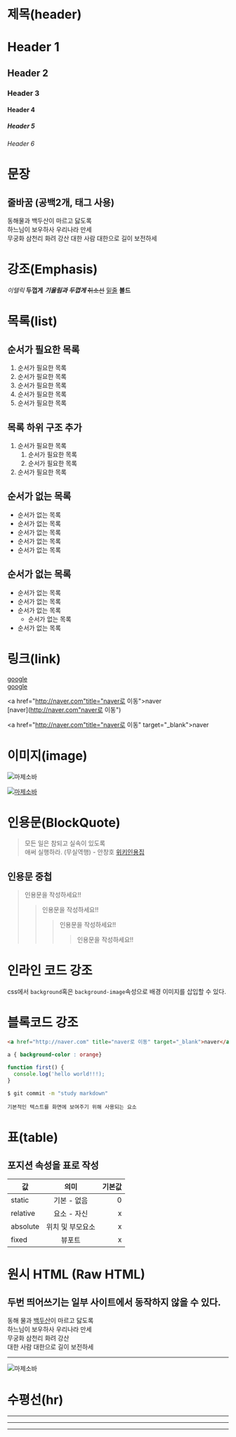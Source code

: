 # 제목(header)
# Header 1
## Header 2
### Header 3
#### Header 4
##### Header 5
###### Header 6

# 문장
## 줄바꿈 (공백2개, 태그 사용)
동해물과 백두산이 마르고 닳도록  
하느님이 보우하사 우리나라 만세
<br/>무궁화 삼천리 화려 강산
대한 사람 대한으로 길이 보전하세

# 강조(Emphasis)
_이텔릭_
**두껍게**
**_기울림과 두껍게_**
~~취소선~~
<u>밑줄</u>
<b>볼드</b>

# 목록(list)
## 순서가 필요한 목록
1. 순서가 필요한 목록
1. 순서가 필요한 목록
1. 순서가 필요한 목록
1. 순서가 필요한 목록
1. 순서가 필요한 목록

## 목록 하위 구조 추가
1. 순서가 필요한 목록
    1. 순서가 필요한 목록
    1. 순서가 필요한 목록
1. 순서가 필요한 목록

## 순서가 없는 목록
- 순서가 없는 목록
- 순서가 없는 목록
- 순서가 없는 목록
- 순서가 없는 목록
- 순서가 없는 목록

## 순서가 없는 목록
- 순서가 없는 목록
- 순서가 없는 목록
- 순서가 없는 목록
    - 순서가 없는 목록
- 순서가 없는 목록

# 링크(link)
<a href="http://google.com">google</a>  
[google](http://google.com)

<a href="http://naver.com"title="naver로 이동">naver</a>  
[naver](http://naver.com"naver로 이동")

<a href="http://naver.com"title="naver로 이동" target="_blank">naver</a> 

# 이미지(image)

![마제소바](https://search.pstatic.net/common/?src=http%3A%2F%2Fblogfiles.naver.net%2FMjAyMzA2MjVfMTU0%2FMDAxNjg3Njk4Mzk2MTIw.fLLqh3nz-nxpbcWQv7MPRrwgHjTwC6YBsuDns5McUL8g.c3BpWZUI5TrVknCZ3XVlPXO0jSwX1Pz7ceXh-DubyTEg.JPEG.jishu_s%2FIMG_7946.JPG&type=sc960_832)

[![마제소바](https://search.pstatic.net/common/?src=http%3A%2F%2Fblogfiles.naver.net%2FMjAyMzA2MjVfMTU0%2FMDAxNjg3Njk4Mzk2MTIw.fLLqh3nz-nxpbcWQv7MPRrwgHjTwC6YBsuDns5McUL8g.c3BpWZUI5TrVknCZ3XVlPXO0jSwX1Pz7ceXh-DubyTEg.JPEG.jishu_s%2FIMG_7946.JPG&type=sc960_8327)](https://blog.naver.com/vivaceren/223199848376)

# 인용문(BlockQuote)
> 모든 일은 참되고 실속이 있도록 <br/>애써 실행하라. (무실역행) - 안창호
>[위키인용집](http://naver.com)

## 인용문 중첩
> 인용문을 작성하세요!!
>> 인용문을 작성하세요!!
>>> 인용문을 작성하세요!!
>>>> 인용문을 작성하세요!!

# 인라인 코드 강조
css에서 `background`혹은 `background-image`속성으로 배경 이미지를 삽입할 수 있다.

# 블록코드 강조
```html
<a href="http://naver.com" title="naver로 이동" target="_blank">naver</a>
```
```css
a { background-color : orange}
```
```javascript
function first() {
  console.log('hello world!!!);
}
```
```bash
$ git commit -m "study markdown"
```
```plaintext
기본적인 텍스트를 화면에 보여주기 위해 사용되는 요소
```

# 표(table)
## 포지션 속성을 표로 작성
값 | 의미 | 기본값
-- | :--: | --:
static | 기본 - 없음 | 0
relative | 요소 - 자신 | x
absolute | 위치 및 부모요소 | x
fixed | 뷰포트 | x

# 원시 HTML (Raw HTML)
## 두번 띄어쓰기는 일부 사이트에서 동작하지 않을 수 있다.

동해 물과 <span style="text-decoration: underline">백두산</span>이 마르고 닳도록  
하느님이 보우하사 우리나라 만세<br/>
무궁화 삼천리 화려 강산<br/>
대한 사람 대한으로 길이 보전하세

---
<img src="https://search.pstatic.net/common/?src=http%3A%2F%2Fblogfiles.naver.net%2FMjAyMzA2MjVfMTU0%2FMDAxNjg3Njk4Mzk2MTIw.fLLqh3nz-nxpbcWQv7MPRrwgHjTwC6YBsuDns5McUL8g.c3BpWZUI5TrVknCZ3XVlPXO0jSwX1Pz7ceXh-DubyTEg.JPEG.jishu_s%2FIMG_7946.JPG&type=sc960_832" alt="마제소바"/>

# 수평선(hr)
---
___
***
